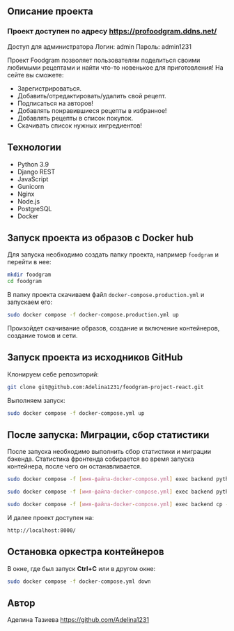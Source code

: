 ## Описание проекта

### Проект доступен по адресу https://profoodgram.ddns.net/
Доступ для администратора
Логин: admin
Пароль: admin1231


Проект Foodgram позволяет пользователям поделиться своими любимыми рецептами и найти что-то новенькое для приготовления!
На сейте вы сможете:
- Зарегистрироваться.
- Добавить/отредактировать/удалить свой рецепт.
- Подписаться на авторов!
- Добавлять понравившиеся рецепты в избранное!
- Добавлять рецепты в список покупок.
- Скачивать список нужных ингредиентов!

## Технологии

- Python 3.9
- Django REST
- JavaScript
- Gunicorn
- Nginx
- Node.js
- PostgreSQL
- Docker

## Запуск проекта из образов с Docker hub

Для запуска необходимо создать папку проекта, например `foodgram` и перейти в нее:

```bash
mkdir foodgram
cd foodgram
```

В папку проекта скачиваем файл `docker-compose.production.yml` и запускаем его:

```bash
sudo docker compose -f docker-compose.production.yml up
```

Произойдет скачивание образов, создание и включение контейнеров, создание томов и сети.

## Запуск проекта из исходников GitHub

Клонируем себе репозиторий: 

```bash 
git clone git@github.com:Adelina1231/foodgram-project-react.git
```

Выполняем запуск:

```bash
sudo docker compose -f docker-compose.yml up
```

## После запуска: Миграции, сбор статистики

После запуска необходимо выполнить сбор статистики и миграции бэкенда. Статистика фронтенда собирается во время запуска контейнера, после чего он останавливается. 

```bash
sudo docker compose -f [имя-файла-docker-compose.yml] exec backend python manage.py migrate

sudo docker compose -f [имя-файла-docker-compose.yml] exec backend python manage.py collectstatic

sudo docker compose -f [имя-файла-docker-compose.yml] exec backend cp -r /app/collected_static/. /static/static/
```

И далее проект доступен на: 

```
http://localhost:8000/
```

## Остановка оркестра контейнеров

В окне, где был запуск **Ctrl+С** или в другом окне:

```bash
sudo docker compose -f docker-compose.yml down
```

## Автор

Аделина Тазиева https://github.com/Adelina1231
